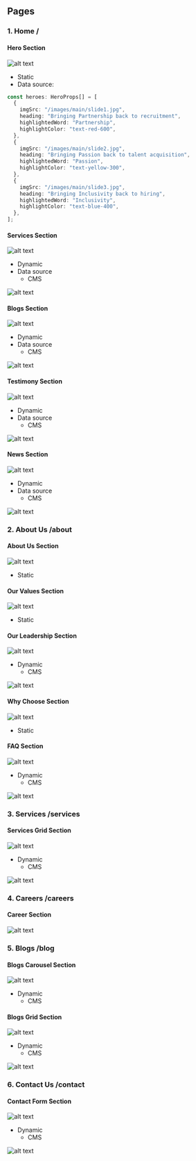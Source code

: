## Pages

### 1. Home /

#### Hero Section

![alt text](image.png)


- Static
- Data source:

```ts
const heroes: HeroProps[] = [
  {
    imgSrc: "/images/main/slide1.jpg",
    heading: "Bringing Partnership back to recruitment",
    highlightedWord: "Partnership",
    highlightColor: "text-red-600",
  },
  {
    imgSrc: "/images/main/slide2.jpg",
    heading: "Bringing Passion back to talent acquisition",
    highlightedWord: "Passion",
    highlightColor: "text-yellow-300",
  },
  {
    imgSrc: "/images/main/slide3.jpg",
    heading: "Bringing Inclusivity back to hiring",
    highlightedWord: "Inclusivity",
    highlightColor: "text-blue-400",
  },
];
```







#### Services Section

![alt text](image-1.png)

- Dynamic
- Data source
    - CMS

![alt text](image-2.png)




#### Blogs Section

![alt text](image-3.png)

- Dynamic
- Data source
    - CMS

![alt text](image-4.png)



#### Testimony Section

![alt text](image-5.png)


- Dynamic
- Data source
    - CMS


![alt text](image-6.png)



#### News Section

![alt text](image-7.png)


- Dynamic
- Data source
    - CMS

![alt text](image-8.png)




### 2. About Us /about




#### About Us Section

![alt text](image-9.png)

- Static


#### Our Values Section


![alt text](image-10.png)

- Static

#### Our Leadership Section

![alt text](image-11.png)

- Dynamic
    - CMS

![alt text](image-14.png)



#### Why Choose Section

![alt text](image-12.png)


- Static


#### FAQ Section

![alt text](image-13.png)

- Dynamic
    - CMS

![alt text](image-15.png)




### 3. Services /services

#### Services Grid Section

![alt text](image-16.png)

- Dynamic
    - CMS


![alt text](image-2.png)


### 4. Careers /careers


#### Career Section

![alt text](image-17.png)



### 5. Blogs /blog

#### Blogs Carousel Section
![alt text](image-19.png)

- Dynamic
    - CMS


#### Blogs Grid Section

![alt text](image-18.png)

- Dynamic
    - CMS


![alt text](image-20.png) 

### 6. Contact Us /contact




#### Contact Form Section

![alt text](image-21.png)

- Dynamic
    - CMS

![alt text](image-22.png)